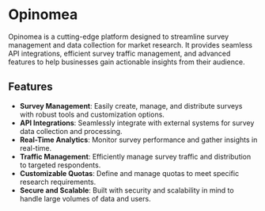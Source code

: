# Opinomea

Opinomea is a cutting-edge platform designed to streamline survey management and data collection for market research. It provides seamless API integrations, efficient survey traffic management, and advanced features to help businesses gain actionable insights from their audience.

## Features

- **Survey Management**: Easily create, manage, and distribute surveys with robust tools and customization options.
- **API Integrations**: Seamlessly integrate with external systems for survey data collection and processing.
- **Real-Time Analytics**: Monitor survey performance and gather insights in real-time.
- **Traffic Management**: Efficiently manage survey traffic and distribution to targeted respondents.
- **Customizable Quotas**: Define and manage quotas to meet specific research requirements.
- **Secure and Scalable**: Built with security and scalability in mind to handle large volumes of data and users.
